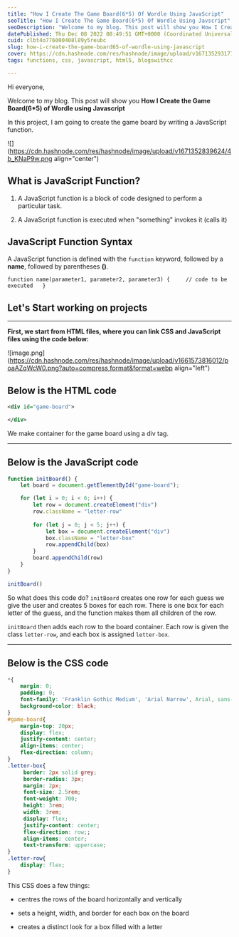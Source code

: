 ```yaml
---
title: "How I Create The Game Board(6*5) Of Wordle Using JavaScript"
seoTitle: "How I Create The Game Board(6*5) Of Wordle Using Javscript"
seoDescription: "Welcome to my blog. This post will show you How I Create the Game Board(6*5) of Wordle using Javascript"
datePublished: Thu Dec 08 2022 08:49:51 GMT+0000 (Coordinated Universal Time)
cuid: clbt4o776000408l89y5reubc
slug: how-i-create-the-game-board65-of-wordle-using-javascript
cover: https://cdn.hashnode.com/res/hashnode/image/upload/v1671352931775/wSG4eKa3L.png
tags: functions, css, javascript, html5, blogswithcc

---
```


Hi everyone,

Welcome to my blog. This post will show you **How I Create the Game Board(6\*5) of Wordle using Javascript**  
  
In this project, I am going to create the game board by writing a JavaScript function.

![](https://cdn.hashnode.com/res/hashnode/image/upload/v1671352839624/4b_KNaP9w.png align="center")

  

## What is JavaScript Function?  

1.  A JavaScript function is a block of code designed to perform a particular task.
    
2.  A JavaScript function is executed when "something" invokes it (calls it)
    

## JavaScript Function Syntax

A JavaScript function is defined with the `function` keyword, followed by a **name**, followed by parentheses **()**.

`function name(parameter1, parameter2, parameter3) {     // code to be executed   }`

## **Let's Start working on projects**

* * *

**First, we start from HTML files, where you can link CSS and JavaScript files using the code below:**

![image.png](https://cdn.hashnode.com/res/hashnode/image/upload/v1661573816012/poaAZqWcW0.png?auto=compress,format&format=webp align="left")

## **Below is the HTML code**

```xml
<div id="game-board">

</div>
```

We make container for the game board using a div tag.

* * *

## Below is the JavaScript code

```javascript
function initBoard() {
    let board = document.getElementById("game-board");

    for (let i = 0; i < 6; i++) {
        let row = document.createElement("div")
        row.className = "letter-row"
        
        for (let j = 0; j < 5; j++) {
            let box = document.createElement("div")
            box.className = "letter-box"
            row.appendChild(box)
        }
        board.appendChild(row)
    }
}

initBoard()
```

So what does this code do? `initBoard` creates one row for each guess we give the user and creates 5 boxes for each row. There is one box for each letter of the guess, and the function makes them all children of the row.

`initBoard` then adds each row to the board container. Each row is given the class `letter-row`, and each box is assigned `letter-box`.

* * *

## **Below is the CSS code**

```css
*{
    margin: 0;
    padding: 0;
    font-family: 'Franklin Gothic Medium', 'Arial Narrow', Arial, sans-serif;
    background-color: black;
}
#game-board{
    margin-top: 20px;
    display: flex;
    justify-content: center;
    align-items: center;
    flex-direction: column;
}
.letter-box{
     border: 2px solid grey;
     border-radius: 3px;
     margin: 2px;
     font-size: 2.5rem;
     font-weight: 700;
     height: 3rem;
     width: 3rem;
     display: flex;
     justify-content: center;
     flex-direction: row;;
     align-items: center;
     text-transform: uppercase;
}
.letter-row{
    display: flex;
}
```

This CSS does a few things:

*   centres the rows of the board horizontally and vertically
    
*   sets a height, width, and border for each box on the board
    
*   creates a distinct look for a box filled with a letter